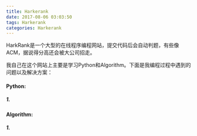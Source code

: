 ```yaml
---
title: Harkerank
date: 2017-08-06 03:03:50
tags: Harkerank
categories: Harkerank
---
```


HarkRank是一个大型的在线程序编程网站，提交代码后会自动判题，有些像ACM，据说得分高还会被大公司招走。

我自己在这个网站上主要是学习Python和Algorithm。下面是我编程过程中遇到的问题以及解决方案：
<!--more-->
#### Python:

##### 1.

#### Algorithm:

##### 1.